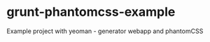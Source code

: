 grunt-phantomcss-example
========================

Example project with yeoman - generator webapp and phantomCSS
